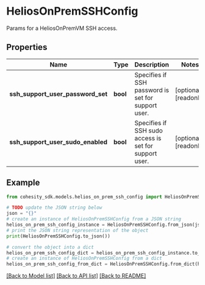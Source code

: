 # HeliosOnPremSSHConfig

Params for a HeliosOnPremVM SSH access.

## Properties

Name | Type | Description | Notes
------------ | ------------- | ------------- | -------------
**ssh_support_user_password_set** | **bool** | Specifies if SSH password is set for support user. | [optional] [readonly] 
**ssh_support_user_sudo_enabled** | **bool** | Specifies if SSH sudo access is set for support user. | [optional] [readonly] 

## Example

```python
from cohesity_sdk.models.helios_on_prem_ssh_config import HeliosOnPremSSHConfig

# TODO update the JSON string below
json = "{}"
# create an instance of HeliosOnPremSSHConfig from a JSON string
helios_on_prem_ssh_config_instance = HeliosOnPremSSHConfig.from_json(json)
# print the JSON string representation of the object
print(HeliosOnPremSSHConfig.to_json())

# convert the object into a dict
helios_on_prem_ssh_config_dict = helios_on_prem_ssh_config_instance.to_dict()
# create an instance of HeliosOnPremSSHConfig from a dict
helios_on_prem_ssh_config_from_dict = HeliosOnPremSSHConfig.from_dict(helios_on_prem_ssh_config_dict)
```
[[Back to Model list]](../README.md#documentation-for-models) [[Back to API list]](../README.md#documentation-for-api-endpoints) [[Back to README]](../README.md)


